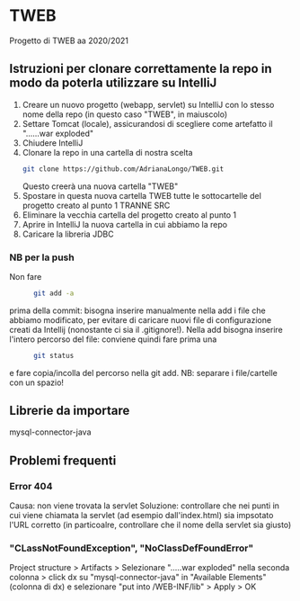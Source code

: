 # TWEB
Progetto di TWEB aa 2020/2021


## Istruzioni per clonare correttamente la repo in modo da poterla utilizzare su IntelliJ

1. Creare un nuovo progetto (webapp, servlet) su IntelliJ con lo stesso nome della repo (in questo caso "TWEB", in maiuscolo)
2. Settare Tomcat (locale), assicurandosi di scegliere come artefatto il "......war exploded"
3. Chiudere IntelliJ
4. Clonare la repo in una cartella di nostra scelta
      ```bash
      git clone https://github.com/AdrianaLongo/TWEB.git
      ```
   Questo creerà una nuova cartella "TWEB"
5. Spostare in questa nuova cartella TWEB tutte le sottocartelle del progetto creato al punto 1 TRANNE SRC
6. Eliminare la vecchia cartella del progetto creato al punto 1
7. Aprire in IntelliJ la nuova cartella in cui abbiamo la repo
8. Caricare la libreria JDBC

### NB per la push
Non fare 
```bash
      git add -a
```
prima della commit: bisogna inserire manualmente nella add i file che abbiamo modificato, per evitare di caricare nuovi file di configurazione creati da Intellij (nonostante ci sia il .gitignore!).
Nella add bisogna inserire l'intero percorso del file: conviene quindi fare prima una 
```bash
      git status
```
e fare copia/incolla del percorso nella git add.
NB: separare i file/cartelle con un spazio!

## Librerie da importare
mysql-connector-java

## Problemi frequenti
### Error 404
Causa: non viene trovata la servlet
Soluzione: controllare che nei punti in cui viene chiamata la servlet (ad esempio dall'index.html) sia impsotato l'URL corretto (in particoalre, controllare che il nome della servlet sia giusto)

### "CLassNotFoundException", "NoClassDefFoundError"
Project structure > Artifacts > Selezionare ".....war exploded" nella seconda colonna > click dx su "mysql-connector-java" in "Available Elements" (colonna di dx) e selezionare "put into /WEB-INF/lib" > Apply > OK
